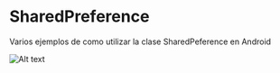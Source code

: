# SharedPreference
Varios ejemplos de como utilizar la clase SharedPeference en Android

![Alt text](http://3.bp.blogspot.com/-efbHwSvt2TA/VM60_9aN03I/AAAAAAAAMUY/YDw3ynVf-Sk/s1600/Captura%2Bde%2Bpantalla%2Bde%2B2015-02-02%2B00%3A16%3A58.png "SharedPreferences")
